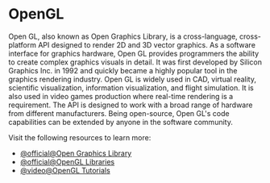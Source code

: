 # OpenGL

Open GL, also known as Open Graphics Library, is a cross-language, cross-platform API designed to render 2D and 3D vector graphics. As a software interface for graphics hardware, Open GL provides programmers the ability to create complex graphics visuals in detail. It was first developed by Silicon Graphics Inc. in 1992 and quickly became a highly popular tool in the graphics rendering industry. Open GL is widely used in CAD, virtual reality, scientific visualization, information visualization, and flight simulation. It is also used in video games production where real-time rendering is a requirement. The API is designed to work with a broad range of hardware from different manufacturers. Being open-source, Open GL's code capabilities can be extended by anyone in the software community.

Visit the following resources to learn more:

- [@official@Open Graphics Library](https://www.opengl.org/)
- [@official@OpenGL Libraries](https://www.opengl.org/sdk/libs/)
- [@video@OpenGL Tutorials](https://youtube.com/playlist?list=PLPaoO-vpZnumdcb4tZc4x5Q-v7CkrQ6M-&si=Mr71bYJMgoDhN9h-)
